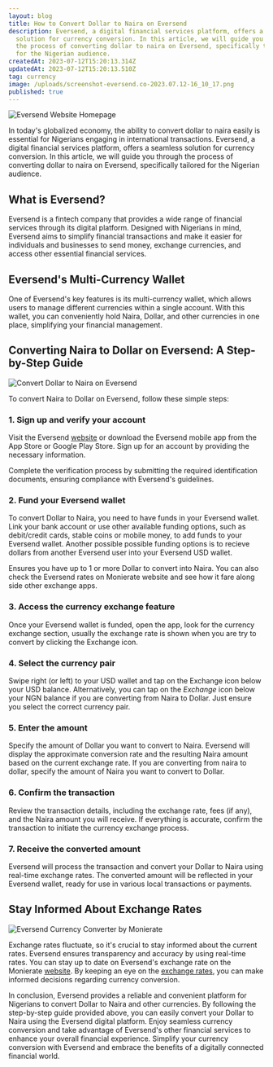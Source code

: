 ```yaml
---
layout: blog
title: How to Convert Dollar to Naira on Eversend
description: Eversend, a digital financial services platform, offers a seamless
  solution for currency conversion. In this article, we will guide you through
  the process of converting dollar to naira on Eversend, specifically tailored
  for the Nigerian audience.
createdAt: 2023-07-12T15:20:13.314Z
updatedAt: 2023-07-12T15:20:13.510Z
tag: currency
image: /uploads/screenshot-eversend.co-2023.07.12-16_10_17.png
published: true
---
```

![Eversend Website Homepage](https://monierate.com/uploads/screenshot-eversend.co-2023.07.12-16_10_17.png)

In today's globalized economy, the ability to convert dollar to naira easily is essential for Nigerians engaging in international transactions. Eversend, a digital financial services platform, offers a seamless solution for currency conversion. In this article, we will guide you through the process of converting dollar to naira on Eversend, specifically tailored for the Nigerian audience.

## What is Eversend?
Eversend is a fintech company that provides a wide range of financial services through its digital platform. Designed with Nigerians in mind, Eversend aims to simplify financial transactions and make it easier for individuals and businesses to send money, exchange currencies, and access other essential financial services.

## Eversend's Multi-Currency Wallet
One of Eversend's key features is its multi-currency wallet, which allows users to manage different currencies within a single account. With this wallet, you can conveniently hold Naira, Dollar, and other currencies in one place, simplifying your financial management.

## Converting Naira to Dollar on Eversend: A Step-by-Step Guide

![Convert Dollar to Naira on Eversend](https://monierate.com/uploads/eversend-conversion-banner.png)

To convert Naira to Dollar on Eversend, follow these simple steps:

### 1. Sign up and verify your account

Visit the Eversend [website](https://eversend.co) or download the Eversend mobile app from the App Store or Google Play Store. Sign up for an account by providing the necessary information. 

Complete the verification process by submitting the required identification documents, ensuring compliance with Eversend's guidelines.

### 2. Fund your Eversend wallet
To convert Dollar to Naira, you need to have funds in your Eversend wallet. Link your bank account or use other available funding options, such as debit/credit cards, stable coins or mobile money, to add funds to your Eversend wallet. Another possible possible funding options is to recieve dollars from another Eversend user into your Eversend USD wallet. 

Ensures you have up to 1 or more Dollar to convert into Naira. You can also check the Eversend rates on Monierate website and see how it fare along side other exchange apps.

### 3. Access the currency exchange feature
Once your Eversend wallet is funded, open the app, look for the currency exchange section, usually the exchange rate is shown when you are try to convert by clicking the Exchange icon.

### 4. Select the currency pair 
Swipe right (or left) to your USD wallet and tap on the Exchange icon below your USD balance.  Alternatively, you can tap on the *Exchange* icon below your NGN balance if you are converting from Naira to Dollar.  Just ensure you select the correct currency pair.

### 5. Enter the amount
Specify the amount of Dollar you want to convert to Naira. Eversend will display the approximate conversion rate and the resulting Naira amount based on the current exchange rate. If you are converting from naira to dollar, specify the amount of Naira you want to convert to Dollar.

### 6. Confirm the transaction
Review the transaction details, including the exchange rate, fees (if any), and the Naira amount you will receive. If everything is accurate, confirm the transaction to initiate the currency exchange process.

### 7. Receive the converted amount
Eversend will process the transaction and convert your Dollar to Naira using real-time exchange rates. The converted amount will be reflected in your Eversend wallet, ready for use in various local transactions or payments.

## Stay Informed About Exchange Rates

![Eversend Currency Converter by Monierate](https://monierate.com/uploads/screenshot-monierate.com-2023.07.12-16_16_52.png)

Exchange rates fluctuate, so it's crucial to stay informed about the current rates. Eversend ensures transparency and accuracy by using real-time rates. You can stay up to date on Eversend's exchange rate on the Monierate [website](https://monierate.com). By keeping an eye on the [exchange rates](https://monierate.com/converter/eversend?Amount=1&From=USD&To=NGN), you can make informed decisions regarding currency conversion.

In conclusion, Eversend provides a reliable and convenient platform for Nigerians to convert Dollar to Naira and other currencies. By following the step-by-step guide provided above, you can easily convert your Dollar to Naira using the Eversend digital platform. Enjoy seamless currency conversion and take advantage of Eversend's other financial services to enhance your overall financial experience. Simplify your currency conversion with Eversend and embrace the benefits of a digitally connected financial world.
